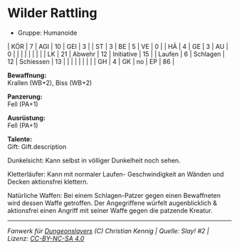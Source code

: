 # Wilder Rattling  
- Gruppe: Humanoide  

| KÖR    | 7  | AGI      | 10 | GEI        | 3  |
| ST     | 3  | BE       | 5  | VE         | 0  |
| HÄ     | 4  | GE       | 3  | AU         | 0  |
|        |    |          |    |            |    |
| LK     | 21 | Abwehr   | 12 | Initiative | 15 |
| Laufen | 6  | Schlagen | 12 | Schiessen  | 13 |
|        |    |          |    |            |    |
| GH     | 4  | GK       | no | EP         | 86 |


**Bewaffnung:**  
Krallen (WB+2), Biss (WB+2)

**Panzerung:**  
Fell (PA+1)

**Ausrüstung:**  
Fell (PA+1)

**Talente:**  
Gift: Gift.description

Dunkelsicht: Kann selbst in völliger Dunkelheit noch sehen.

Kletterläufer: Kann mit normaler Laufen- Geschwindigkeit an Wänden und Decken aktionsfrei klettern.

Natürliche Waffen: Bei einem Schlagen-Patzer gegen einen Bewaffneten wird dessen Waffe getroffen. Der Angegriffene würfelt augenblicklich & aktionsfrei einen Angriff mit seiner Waffe gegen die patzende Kreatur.





___
*Fanwerk für [Dungeonslayers](https://www.dungeonslayers.net/) (C) Christian Kennig | Quelle: Slay! #2 | Lizenz: [CC-BY-NC-SA 4.0](https://creativecommons.org/licenses/by-nc-sa/4.0/deed.de)*